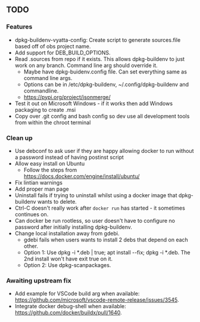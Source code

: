 ## TODO


### Features
* dpkg-buildenv-vyatta-config: Create script to generate sources.file based off of obs project name.
* Add support for DEB_BUILD_OPTIONS.
* Read .sources from repo if it exists. This allows dpkg-buildenv to just work on any branch. Command line arg should override it.
    * Maybe have dpkg-buidenv.config file. Can set everything same as command line args.
    * Options can be in /etc/dpkg-buildenv, ~/.config/dpkg-buildenv and commandline.
    * https://pypi.org/project/jsonmerge/
* Test it out on Microsoft Windows - if it works then add Windows packaging to create .msi
* Copy over .git config and bash config so dev use all development tools from within the chroot terminal

### Clean up
* Use debconf to ask user if they are happy allowing docker to run without a password instead of having postinst script
* Allow easy install on Ubuntu
    * Follow the steps from https://docs.docker.com/engine/install/ubuntu/
* Fix lintian warnings
* Add proper man page
* Uninstall fails if trying to uninstall whilst using a docker image that dpkg-buildenv wants to delete.
* Ctrl-C doesn't really work after `docker run` has started - it sometimes continues on.
* Can docker be run rootless, so user doesn't have to configure no password after initially installing dpkg-buildenv.
* Change local installation away from gdebi.
    * gdebi fails when users wants to install 2 debs that depend on each other.
    * Option 1: Use dpkg -i *.deb | true; apt install --fix; dpkg -i *.deb. The 2nd install won't have exit true on it.
    * Option 2: Use dpkg-scanpackages.


### Awaiting upstream fix
* Add example for VSCode build arg when available: https://github.com/microsoft/vscode-remote-release/issues/3545.
* Integrate docker debug-shell when available: https://github.com/docker/buildx/pull/1640.
